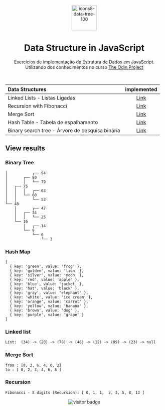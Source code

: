 <div align="center">
<img width="80" alt="icons8-data-tree-100" src="https://github.com/user-attachments/assets/5f81286a-a6e2-4dc5-97f0-cc7d70c84cd8" />

# Data Structure in JavaScript
Exercícios de implementação de Estrutura de Dados em JavaScript. Utilizando dos conhecimentos no curso <a href="https://www.theodinproject.com/paths/full-stack-javascript/courses/javascript">The Odin Project</a>

<br>

Data Structures                                  | implemented
:------------------------------------------------|:-----------:
Linked Lists - Listas Ligadas                    | [Link](https://github.com/Alicelspires/DataStructure-in-JavaScript/merge-sort/mergeSort.js)
Recursion with Fibonacci                         | [Link](https://github.com/Alicelspires/DataStructure-in-JavaScript/recursion/fibonacci.js)
Merge Sort                                       | [Link](https://github.com/Alicelspires/DataStructure-in-JavaScript)
Hash Table - Tabela de espalhamento              | [Link](https://github.com/Alicelspires/DataStructure-in-JavaScript)
Binary search tree - Árvore de pesquisa binária  | [Link](https://github.com/Alicelspires/DataStructure-in-JavaScript)
  
</div>

## View results

### Binary Tree

```
│           ┌── 94
│       ┌── 80
│       │   └── 79
│   ┌── 75
│   │   │   ┌── 63
│   │   └── 60
│   │       └── 53
└── 48
    │       ┌── 47
    │   ┌── 34
    │   │   └── 25
    └── 16
        │   ┌── 14
        └── 8
            └── 6
                └── 3
```
### Hash Map

```
[
  { key: 'green', value: 'frog' },
  { key: 'golden', value: 'lion' },
  { key: 'silver', value: 'moon' },
  { key: 'red', value: 'apple' },
  { key: 'blue', value: 'jacket' },
  { key: 'hat', value: 'black' },
  { key: 'gray', value: 'elephant' },
  { key: 'white', value: 'ice cream' },
  { key: 'orange', value: 'carrot' },
  { key: 'yellow', value: 'banana' },
  { key: 'brown', value: 'dog' },
  { key: 'purple', value: 'grape' }
]
```
### Linked list

```
List:  (34) -> (28) -> (70) -> (46) -> (12) -> (89) -> (23) -> null
```

### Merge Sort

```
from : [8, 3, 6, 4, 0, 2]
to : [ 0, 2, 3, 4, 6, 8 ]
```

### Recursion

```
Fibonacci - 8 digits (Recursion): [ 0, 1, 1,  2, 3, 5, 8, 13 ]
```

<div align="center">
  
![visitor badge](https://visitor-badge.laobi.icu/badge?page_id=Alicelspires.Unit-testing-with-Jest&left_color=grey&right_color=black&left_text=Visitors)

</div> 
